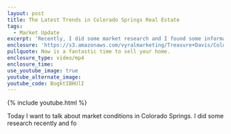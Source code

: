 ```yaml
---
layout: post
title: The Latest Trends in Colorado Springs Real Estate
tags:
  - Market Update
excerpt: 'Recently, I did some market research and I found some information that you might find helpful. According to the latest report by Keeping Current Matters, things are looking up for real estate this fall. Home prices are up nationwide and they will continue to rise through the end of the year. Our market is returning to a healthy, balanced market, but if you’ve been waiting to sell your home, you shouldn’t wait much longer. To learn more, watch this short video.'
enclosure: 'https://s3.amazonaws.com/vyralmarketing/Treasure+Davis/Colorado+Springs+Real+Estate+Home+values+are+up+in+Colorado+Springs.mp4'
pullquote: Now is a fantastic time to sell your home.
enclosure_type: video/mp4
enclosure_time:
use_youtube_image: true
youtube_alternate_image:
youtube_code: BogktIBHUlI
---
```



{% include youtube.html %}

Today I want to talk about market conditions in Colorado Springs. I did some research recently and fo